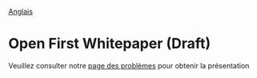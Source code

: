 [Anglais](https://github.com/canada-ca/OS-Advisory_Conseil-SO/blob/master/en/Meetings/2017-12-14.md)

# Open First Whitepaper (Draft)

Veuillez consulter notre [page des problèmes](https://github.com/canada-ca/OS-Advisory_Conseil-SO/issues/11) pour obtenir la présentation
